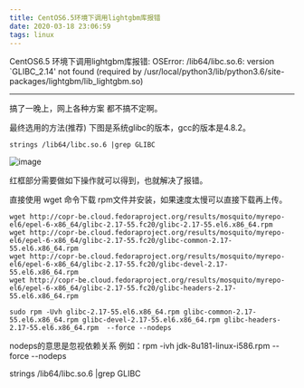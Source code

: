```yaml
---
title: CentOS6.5环境下调用lightgbm库报错
date: 2020-03-18 23:06:59
tags: linux
---
```


CentOS6.5 环境下调用lightgbm库报错: OSError: /lib64/libc.so.6: version `GLIBC_2.14' not found (required by /usr/local/python3/lib/python3.6/site-packages/lightgbm/lib_lightgbm.so)

---

搞了一晚上，网上各种方案 都不搞不定啊。

最终选用的方法(推荐)
下图是系统glibc的版本，gcc的版本是4.8.2。

`strings /lib64/libc.so.6 |grep GLIBC`

![image](https://img2018.cnblogs.com/i-beta/1885173/201912/1885173-20191202220532624-828172512.png)

红框部分需要做如下操作就可以得到，也就解决了报错。

直接使用 wget 命令下载 rpm文件并安装，如果速度太慢可以直接下载再上传。

```
wget http://copr-be.cloud.fedoraproject.org/results/mosquito/myrepo-el6/epel-6-x86_64/glibc-2.17-55.fc20/glibc-2.17-55.el6.x86_64.rpm
wget http://copr-be.cloud.fedoraproject.org/results/mosquito/myrepo-el6/epel-6-x86_64/glibc-2.17-55.fc20/glibc-common-2.17-55.el6.x86_64.rpm
wget http://copr-be.cloud.fedoraproject.org/results/mosquito/myrepo-el6/epel-6-x86_64/glibc-2.17-55.fc20/glibc-devel-2.17-55.el6.x86_64.rpm
wget http://copr-be.cloud.fedoraproject.org/results/mosquito/myrepo-el6/epel-6-x86_64/glibc-2.17-55.fc20/glibc-headers-2.17-55.el6.x86_64.rpm
 
sudo rpm -Uvh glibc-2.17-55.el6.x86_64.rpm glibc-common-2.17-55.el6.x86_64.rpm glibc-devel-2.17-55.el6.x86_64.rpm glibc-headers-2.17-55.el6.x86_64.rpm  --force --nodeps
```

nodeps的意思是忽视依赖关系
例如：rpm -ivh jdk-8u181-linux-i586.rpm --force --nodeps
 
strings /lib64/libc.so.6 |grep GLIBC